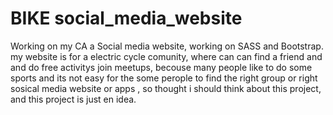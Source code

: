 <h1>BIKE social_media_website</h1>

Working on my CA a Social media website, working on SASS and Bootstrap. my website is for a electric cycle comunity, where can can find a friend and and do free activitys join meetups, becouse many people like to do some sports and its not easy for the some perople to find the right group or right sosical media website or apps , so thought i should think about this project, and this project is just en idea.

